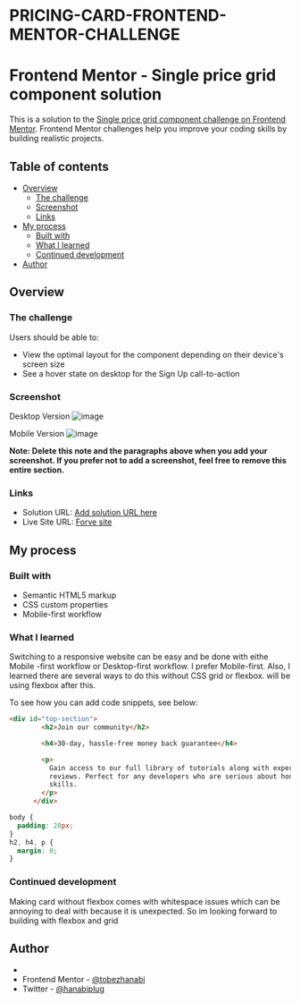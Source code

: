 # PRICING-CARD-FRONTEND-MENTOR-CHALLENGE
# Frontend Mentor - Single price grid component solution

This is a solution to the [Single price grid component challenge on Frontend Mentor](https://www.frontendmentor.io/challenges/single-price-grid-component-5ce41129d0ff452fec5abbbc). Frontend Mentor challenges help you improve your coding skills by building realistic projects. 

## Table of contents

- [Overview](#overview)
  - [The challenge](#the-challenge)
  - [Screenshot](#screenshot)
  - [Links](#links)
- [My process](#my-process)
  - [Built with](#built-with)
  - [What I learned](#what-i-learned)
  - [Continued development](#continued-development)
 - [Author](#author)




## Overview

### The challenge

Users should be able to:

- View the optimal layout for the component depending on their device's screen size
- See a hover state on desktop for the Sign Up call-to-action

### Screenshot

Desktop Version
![image](https://user-images.githubusercontent.com/71990996/208885042-da516cdd-30de-4c73-accc-5f93fc7887b1.png)

Mobile Version
![image](https://user-images.githubusercontent.com/71990996/208885293-737d9181-fc51-4bd8-ae53-af2a92d01bb7.png)


**Note: Delete this note and the paragraphs above when you add your screenshot. If you prefer not to add a screenshot, feel free to remove this entire section.**

### Links

- Solution URL: [Add solution URL here](https://github.com/tobezhanabi/pricing-card-frontend-mentor.git)
- Live Site URL: [Forve site ](https://tobezhanabi.github.io/pricing-card-frontend-mentor/)

## My process

### Built with

- Semantic HTML5 markup
- CSS custom properties
- Mobile-first workflow




### What I learned
Switching to a responsive website can be easy and be done with eithe Mobile -first workflow or Desktop-first workflow. I prefer Mobile-first.
Also, I learned there are several ways to do this without CSS grid  or flexbox. will be using flexbox after this.


To see how you can add code snippets, see below:

```html
<div id="top-section">
        <h2>Join our community</h2>

        <h4>30-day, hassle-free money back guarantee</h4>

        <p>
          Gain access to our full library of tutorials along with expert code
          reviews. Perfect for any developers who are serious about honing their
          skills.
        </p>
      </div>

```
```css
body {
  padding: 20px;
}
h2, h4, p {
  margin: 0;
}
```



### Continued development

Making card without flexbox comes with whitespace issues which can be annoying to deal with because it is unexpected. So im looking forward to building with flexbox and grid

## Author

-
- Frontend Mentor - [@tobezhanabi](https://www.frontendmentor.io/profile/tobezhanabi)
- Twitter - [@hanabiplug](https://www.twitter.com/hanabiplug)

